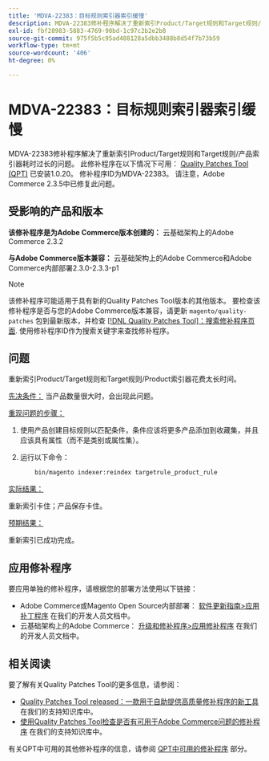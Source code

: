 ```yaml
---
title: 'MDVA-22383：目标规则索引器索引缓慢'
description: MDVA-22383修补程序解决了重新索引Product/Target规则和Target规则/产品索引器耗时过长的问题。 安装[Quality Patches Tool (QPT)](/help/announcements/adobe-commerce-announcements/magento-quality-patches-released-new-tool-to-self-serve-quality-patches.md) 1.0.20后，即可使用此修补程序。 修补程序ID为MDVA-22383。 请注意，Adobe Commerce 2.3.5中已修复此问题。
exl-id: fbf28983-5883-4769-90bd-1c97c2b2e2b8
source-git-commit: 975f5b5c95ad488128a5dbb3488b8d54f7b73b59
workflow-type: tm+mt
source-wordcount: '406'
ht-degree: 0%

---
```


# MDVA-22383：目标规则索引器索引缓慢

MDVA-22383修补程序解决了重新索引Product/Target规则和Target规则/产品索引器耗时过长的问题。 此修补程序在以下情况下可用： [Quality Patches Tool (QPT)](/help/announcements/adobe-commerce-announcements/magento-quality-patches-released-new-tool-to-self-serve-quality-patches.md) 已安装1.0.20。 修补程序ID为MDVA-22383。 请注意，Adobe Commerce 2.3.5中已修复此问题。

## 受影响的产品和版本

**该修补程序是为Adobe Commerce版本创建的：** 云基础架构上的Adobe Commerce 2.3.2

**与Adobe Commerce版本兼容：** 云基础架构上的Adobe Commerce和Adobe Commerce内部部署2.3.0-2.3.3-p1

>[!NOTE]
>
>该修补程序可能适用于具有新的Quality Patches Tool版本的其他版本。 要检查该修补程序是否与您的Adobe Commerce版本兼容，请更新 `magento/quality-patches` 包到最新版本，并检查 [[!DNL Quality Patches Tool]：搜索修补程序页面](https://devdocs.magento.com/quality-patches/tool.html#patch-grid). 使用修补程序ID作为搜索关键字来查找修补程序。

## 问题

重新索引Product/Target规则和Target规则/Product索引器花费太长时间。

<u>先决条件：</u> 当产品数量很大时，会出现此问题。

<u>重现问题的步骤：</u>

1. 使用产品创建目标规则以匹配条件，条件应该将更多产品添加到收藏集，并且应该具有属性（而不是类别或属性集）。
1. 运行以下命令：

   ```bash
       bin/magento indexer:reindex targetrule_product_rule
   ```

<u>实际结果：</u>

重新索引卡住；产品保存卡住。

<u>预期结果：</u>

重新索引已成功完成。

## 应用修补程序

要应用单独的修补程序，请根据您的部署方法使用以下链接：

* Adobe Commerce或Magento Open Source内部部署： [软件更新指南>应用补丁程序](https://devdocs.magento.com/guides/v2.4/comp-mgr/patching/mqp.html) 在我们的开发人员文档中。
* 云基础架构上的Adobe Commerce： [升级和修补程序>应用修补程序](https://devdocs.magento.com/cloud/project/project-patch.html) 在我们的开发人员文档中。

## 相关阅读

要了解有关Quality Patches Tool的更多信息，请参阅：

* [Quality Patches Tool released：一款用于自助提供高质量修补程序的新工具](/help/announcements/adobe-commerce-announcements/magento-quality-patches-released-new-tool-to-self-serve-quality-patches.md) 在我们的支持知识库中。
* [使用Quality Patches Tool检查是否有可用于Adobe Commerce问题的修补程序](/help/support-tools/patches-available-in-qpt-tool/check-patch-for-magento-issue-with-magento-quality-patches.md) 在我们的支持知识库中。

有关QPT中可用的其他修补程序的信息，请参阅 [QPT中可用的修补程序](https://support.magento.com/hc/en-us/sections/360010506631-Patches-available-in-MQP-tool-) 部分。
